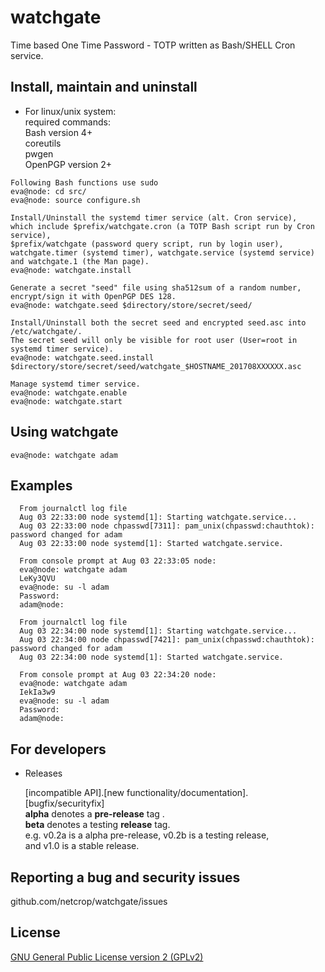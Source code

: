 # watchgate
Time based One Time Password - TOTP written as Bash/SHELL Cron service.

## Install, maintain and uninstall

* For linux/unix system:  
required commands:  
Bash version 4+  
coreutils  
pwgen  
OpenPGP version 2+  

```
Following Bash functions use sudo
eva@node: cd src/
eva@node: source configure.sh

Install/Uninstall the systemd timer service (alt. Cron service),
which include $prefix/watchgate.cron (a TOTP Bash script run by Cron service),
$prefix/watchgate (password query script, run by login user),
watchgate.timer (systemd timer), watchgate.service (systemd service)
and watchgate.1 (the Man page).
eva@node: watchgate.install

Generate a secret "seed" file using sha512sum of a random number,
encrypt/sign it with OpenPGP DES 128.
eva@node: watchgate.seed $directory/store/secret/seed/

Install/Uninstall both the secret seed and encrypted seed.asc into /etc/watchgate/.
The secret seed will only be visible for root user (User=root in systemd timer service).
eva@node: watchgate.seed.install $directory/store/secret/seed/watchgate_$HOSTNAME_201708XXXXXX.asc

Manage systemd timer service.
eva@node: watchgate.enable
eva@node: watchgate.start
```
## Using watchgate
```
eva@node: watchgate adam
```
## Examples
```
  From journalctl log file
  Aug 03 22:33:00 node systemd[1]: Starting watchgate.service...
  Aug 03 22:33:00 node chpasswd[7311]: pam_unix(chpasswd:chauthtok): password changed for adam
  Aug 03 22:33:00 node systemd[1]: Started watchgate.service.
  
  From console prompt at Aug 03 22:33:05 node: 
  eva@node: watchgate adam
  LeKy3QVU
  eva@node: su -l adam
  Password:
  adam@node:

  From journalctl log file
  Aug 03 22:34:00 node systemd[1]: Starting watchgate.service...
  Aug 03 22:34:00 node chpasswd[7421]: pam_unix(chpasswd:chauthtok): password changed for adam
  Aug 03 22:34:00 node systemd[1]: Started watchgate.service.
  
  From console prompt at Aug 03 22:34:20 node: 
  eva@node: watchgate adam
  IekIa3w9
  eva@node: su -l adam
  Password:
  adam@node:
```
## For developers


* Releases

  [incompatible API].[new functionality/documentation].[bugfix/securityfix]  
**alpha** denotes a **pre-release** tag .  
**beta** denotes a testing **release** tag.  
e.g. v0.2a is a alpha pre-release, v0.2b is a testing release,  
and v1.0 is a stable release.  


## Reporting a bug and security issues

github.com/netcrop/watchgate/issues

## License

[GNU General Public License version 2 (GPLv2)](https://github.com/netcrop/watchgate/COPYING)
